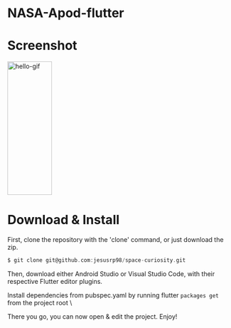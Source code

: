 # NASA-Apod-flutter



# Screenshot
<img src="https://github.com/sainiteshb/sainiteshb/blob/master/assets/hello.gif" alt="hello-gif" width="100px" height="300px" >

# Download & Install
First, clone the repository with the 'clone' command, or just download the zip.
```C
$ git clone git@github.com:jesusrp98/space-curiosity.git
```
Then, download either Android Studio or Visual Studio Code, with their respective Flutter editor plugins.

Install dependencies from pubspec.yaml by running flutter ``` packages get ``` from the project root \

There you go, you can now open & edit the project. Enjoy!
